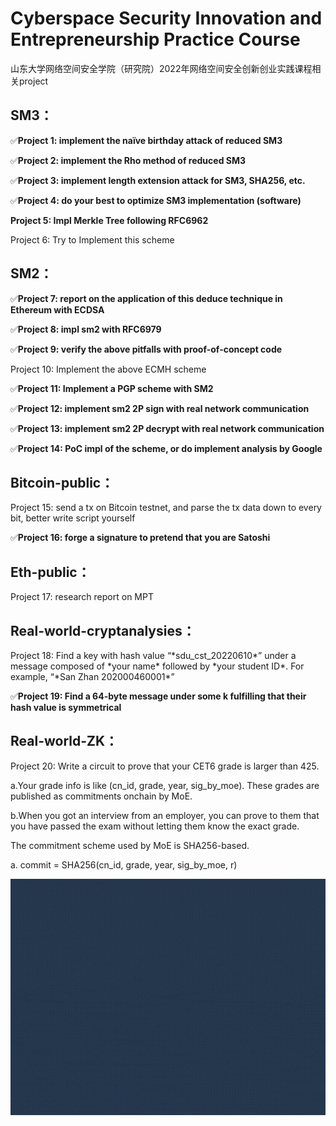 # Cyberspace Security Innovation and Entrepreneurship Practice Course

山东大学网络空间安全学院（研究院）2022年网络空间安全创新创业实践课程相关project

## SM3：

✅**Project 1: implement the naïve birthday attack of reduced SM3**

✅**Project 2: implement the Rho method of reduced SM3**

✅**Project 3: implement length extension attack for SM3, SHA256, etc.**

✅**Project 4: do your best to optimize SM3 implementation (software)**


**Project 5: Impl Merkle Tree following RFC6962**

Project 6: Try to Implement this scheme

## SM2：

✅**Project 7: report on the application of this deduce technique in Ethereum with ECDSA**

✅**Project 8: impl sm2 with RFC6979**

✅**Project 9: verify the above pitfalls with proof-of-concept code**

Project 10: Implement the above ECMH scheme

✅**Project 11: Implement a PGP scheme with SM2**

✅**Project 12: implement sm2 2P sign with real network communication**   

✅**Project 13: implement sm2 2P decrypt with real network communication**

✅**Project 14: PoC impl of the scheme, or do implement analysis by Google**




## Bitcoin-public：

Project 15: send a tx on Bitcoin testnet, and parse the tx data down to every bit, better write script yourself

✅**Project 16: forge a signature to pretend that you are Satoshi**

## Eth-public：

Project 17: research report on MPT

## Real-world-cryptanalysies：

Project 18: Find a key with hash value “\*sdu_cst_20220610\*” under a message composed of \*your name\* followed by \*your student ID\*. For example, “\*San Zhan 202000460001\*”

✅**Project 19: Find a 64-byte message under some k fulfilling that their hash value is symmetrical**


## Real-world-ZK：

Project 20: Write a circuit to prove that your CET6 grade is larger than 425. 

a.Your grade info is like (cn_id, grade, year, sig_by_moe). These grades are published as commitments onchain by MoE. 

b.When you got an interview from an employer, you can prove to them that you have passed the exam without letting them know the exact grade. 

The commitment scheme used by MoE is SHA256-based. 

a. commit = SHA256(cn_id, grade, year, sig_by_moe, r)    

![img](https://github.com/Zhang-SDU/cst-project/blob/main/readme.gif)
